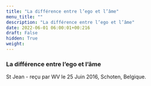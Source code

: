```yaml
---
title: "La différence entre l’ego et l’âme"
menu_title: ""
description: "La différence entre l’ego et l’âme"
date: 2022-06-01 06:00:01+00:216
draft: False
hidden: True
weight:
---
```

### La différence entre l’ego et l’âme

St Jean - reçu par WV le 25 Juin 2016, Schoten, Belgique.



